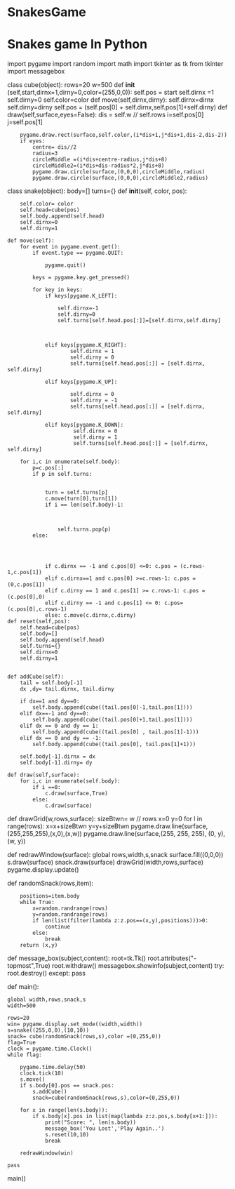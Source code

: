 # SnakesGame
# Snakes game In Python
import pygame
import random
import math
import  tkinter as tk
from tkinter import messagebox

class cube(object):
    rows=20
    w=500
    def __init__ (self,start,dirnx=1,dirny=0,color=(255,0,0)):
        self.pos = start
        self.dirnx =1
        self.dirny=0
        self.color=color
    def move(self,dirnx,dirny):
        self.dirnx=dirnx
        self.dirny=dirny
        self.pos = (self.pos[0] + self.dirnx,self.pos[1]+self.dirny)
    def draw(self,surface,eyes=False):
        dis = self.w // self.rows
        i=self.pos[0]
        j=self.pos[1]

        pygame.draw.rect(surface,self.color,(i*dis+1,j*dis+1,dis-2,dis-2))
        if eyes:
            centre= dis//2
            radius=3
            circleMiddle =(i*dis+centre-radius,j*dis+8)
            circleMiddle2=(i*dis+dis-radius*2,j*dis+8)
            pygame.draw.circle(surface,(0,0,0),circleMiddle,radius)
            pygame.draw.circle(surface,(0,0,0),circleMiddle2,radius)


class snake(object):
    body=[]
    turns={}
    def __init__(self, color, pos):

        self.color= color
        self.head=cube(pos)
        self.body.append(self.head)
        self.dirnx=0
        self.dirny=1

    def move(self):
        for event in pygame.event.get():
            if event.type == pygame.QUIT:

                pygame.quit()

            keys = pygame.key.get_pressed()

            for key in keys:
                if keys[pygame.K_LEFT]:

                    self.dirnx=-1
                    self.dirny=0
                    self.turns[self.head.pos[:]]=[self.dirnx,self.dirny]



                elif keys[pygame.K_RIGHT]:
                        self.dirnx = 1
                        self.dirny = 0
                        self.turns[self.head.pos[:]] = [self.dirnx, self.dirny]

                elif keys[pygame.K_UP]:

                        self.dirnx = 0
                        self.dirny = -1
                        self.turns[self.head.pos[:]] = [self.dirnx, self.dirny]

                elif keys[pygame.K_DOWN]:
                         self.dirnx = 0
                         self.dirny = 1
                         self.turns[self.head.pos[:]] = [self.dirnx, self.dirny]

        for i,c in enumerate(self.body):
            p=c.pos[:]
            if p in self.turns:


                turn = self.turns[p]
                c.move(turn[0],turn[1])
                if i == len(self.body)-1:



                    self.turns.pop(p)
            else:




                if c.dirnx == -1 and c.pos[0] <=0: c.pos = (c.rows-1,c.pos[1])
                elif c.dirnx==1 and c.pos[0] >=c.rows-1: c.pos =(0,c.pos[1])
                elif c.dirny == 1 and c.pos[1] >= c.rows-1: c.pos = (c.pos[0],0)
                elif c.dirny == -1 and c.pos[1] <= 0: c.pos=(c.pos[0],c.rows-1)
                else: c.move(c.dirnx,c.dirny)
    def reset(self,pos):
        self.head=cube(pos)
        self.body=[]
        self.body.append(self.head)
        self.turns={}
        self.dirnx=0
        self.dirny=1


    def addCube(self):
        tail = self.body[-1]
        dx ,dy= tail.dirnx, tail.dirny

        if dx==1 and dy==0:
            self.body.append(cube((tail.pos[0]-1,tail.pos[1])))
        elif dx==-1 and dy==0:
            self.body.append(cube((tail.pos[0]+1,tail.pos[1])))
        elif dx == 0 and dy == 1:
            self.body.append(cube((tail.pos[0] , tail.pos[1]-1)))
        elif dx == 0 and dy == -1:
            self.body.append(cube((tail.pos[0], tail.pos[1]+1)))

        self.body[-1].dirnx = dx
        self.body[-1].dirny= dy

    def draw(self,surface):
        for i,c in enumerate(self.body):
            if i ==0:
                c.draw(surface,True)
            else:
                c.draw(surface)
def drawGrid(w,rows,surface):
        sizeBtwn= w // rows
        x=0
        y=0
        for l in range(rows):
            x=x+sizeBtwn
            y=y+sizeBtwn
            pygame.draw.line(surface,(255,255,255),(x,0),(x,w))
            pygame.draw.line(surface,(255, 255, 255), (0, y), (w, y))

def redrawWindow(surface):
        global rows,width,s,snack
        surface.fill((0,0,0))
        s.draw(surface)
        snack.draw(surface)
        drawGrid(width,rows,surface)
        pygame.display.update()

def randomSnack(rows,item):

        positions=item.body
        while True:
            x=random.randrange(rows)
            y=random.randrange(rows)
            if len(list(filter(lambda z:z.pos==(x,y),positions)))>0:
                continue
            else:
                break
        return (x,y)


def message_box(subject,content):
    root=tk.Tk()
    root.attributes("-topmost",True)
    root.withdraw()
    messagebox.showinfo(subject,content)
    try:
        root.destroy()
    except:
        pass



def main():

    global width,rows,snack,s
    width=500

    rows=20
    win= pygame.display.set_mode((width,width))
    s=snake((255,0,0),(10,10))
    snack= cube(randomSnack(rows,s),color =(0,255,0))
    flag=True
    clock = pygame.time.Clock()
    while flag:

        pygame.time.delay(50)
        clock.tick(10)
        s.move()
        if s.body[0].pos == snack.pos:
            s.addCube()
            snack=cube(randomSnack(rows,s),color=(0,255,0))

        for x in range(len(s.body)):
            if s.body[x].pos in list(map(lambda z:z.pos,s.body[x+1:])):
                print("Score: ", len(s.body))
                message_box('You Lost','Play Again..')
                s.reset(10,10)
                break

        redrawWindow(win)

    pass

main()
